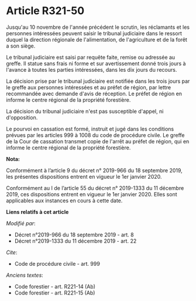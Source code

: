 # Article R321-50

Jusqu'au 10 novembre de l'année précédent le scrutin, les réclamants et les personnes intéressées peuvent saisir le tribunal
judiciaire dans le ressort duquel la direction régionale de l'alimentation, de l'agriculture et de la forêt a son siège.

Le tribunal judiciaire est saisi par requête faite, remise ou adressée au greffe. Il statue sans frais ni forme et sur
avertissement donné trois jours à l'avance à toutes les parties intéressées, dans les dix jours du recours.

La décision prise par le tribunal judiciaire est notifiée dans les trois jours par le greffe aux personnes intéressées et au
préfet de région, par lettre recommandée avec demande d'avis de réception. Le préfet de région en informe le centre régional
de la propriété forestière.

La décision du tribunal judiciaire n'est pas susceptible d'appel, ni d'opposition.

Le pourvoi en cassation est formé, instruit et jugé dans les conditions prévues par les articles 999 à 1008 du code de
procédure civile. Le greffe de la Cour de cassation transmet copie de l'arrêt au préfet de région, qui en informe le centre
régional de la propriété forestière.

**Nota:**

Conformément à l’article 9 du décret n° 2019-966 du 18 septembre 2019, les présentes dispositions entrent en vigueur le 1er
janvier 2020.

Conformément au I de l’article 55 du décret n° 2019-1333 du 11 décembre 2019, ces dispositions entrent en vigueur le 1er
janvier 2020. Elles sont applicables aux instances en cours à cette date.

**Liens relatifs à cet article**

_Modifié par_:

  - Décret n°2019-966 du 18 septembre 2019 - art. 8
  - Décret n°2019-1333 du 11 décembre 2019 - art. 22

_Cite_:

  - Code de procédure civile - art. 999

_Anciens textes_:

  - Code forestier - art. R221-14 (Ab)
  - Code forestier - art. R221-15 (Ab)
